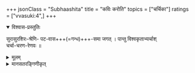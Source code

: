 +++
jsonClass = "Subhaashita"
title = "कविः करोति"
topics = ["चर्चिका"]
ratings = ["vvasuki:4",]
+++

<details open><summary>विश्वास-प्रस्तुतिः</summary>

सुरासुरशिरः-श्रेणि- 
पट-वास+++(=गन्ध)+++-समा जगत् ।
पान्तु विश्वकृताभ्यर्चाश्  
चर्चा-चरण-रेणवः ॥
</details>

<details><summary>मूलम्</summary>

सुरासुरशिरःश्रेणिपटवाससमा जगत्।
पान्तु विश्वकृताभ्यर्चाश्चर्चाचरणरेणवः ॥
</details>

<details><summary>मानसतरङ्गिणीकृत्</summary>

Like perfumed powder for the turbans of the array of gods and demons,  
worshiped by (everyone), may the dust from Carcā’s feet protect the world.
</details>
